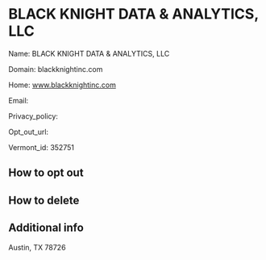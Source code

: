 
# BLACK KNIGHT DATA & ANALYTICS, LLC

Name: BLACK KNIGHT DATA & ANALYTICS, LLC

Domain: blackknightinc.com

Home: www.blackknightinc.com

Email: 

Privacy_policy: 

Opt_out_url: 

Vermont_id: 352751



## How to opt out



## How to delete



## Additional info



Austin, TX 78726

